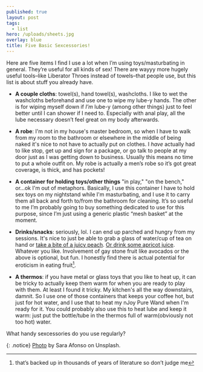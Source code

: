 ```yaml
---
published: true
layout: post
tags:
  - list
hero: /uploads/sheets.jpg
overlay: blue
title: Five Basic Sexcessories!
---
```


Here are five items I find I use a lot when I’m using toys/masturbating in general. They’re useful for all kinds of sex! There are wayyy more hugely useful tools–like Liberator Throes instead of towels–that people use, but this list is about stuff you already have.

- **A couple cloths**: towel(s), hand towel(s), washcloths. I like to wet the washcloths beforehand and use one to wipe my lube-y hands. The other is for wiping myself down if *I’m* lube-y (among other things) just to feel better until I can shower if I need to. Especially with anal play, all the lube necessary doesn’t feel great on my body afterwards.

- **A robe**: I'm not in my house's master bedroom, so when I have to walk from my room to the bathroom or elsewhere in the middle of being naked it's nice to not have to actually put on clothes. I *have* actually had to like stop, get up and sign for a package, or go talk to people at my door just as I was getting down to business. Usually this means no time to put a whole outfit on. My robe is actually a men’s robe so it’s got great coverage, is thick, and has pockets!

- **A container for holding toys/other things** "in play," "on the bench," or...ok I'm out of metaphors. Basically, I use this container I have to hold sex toys on my nightstand while I'm masturbating, and I use it to carry them all back and forth to/from the bathroom for cleaning. It’s so useful to me I’m probably going to buy something dedicated to use for this purpose, since I’m just using a generic plastic “mesh basket” at the moment.


- **Drinks/snacks**: seriously, lol. I can end up parched and hungry from my sessions. It's nice to just be able to grab a glass of water/cup of tea on hand or [take a bite of a juicy peach](https://www.youtube.com/watch?v=yY1Y3R0wVRQ). [Or drink some apricot juice](https://www.youtube.com/watch?v=T4grnewqeCk). Whatever you like. Involvement of gay stone fruit like avocados or the above is optional, but fun. I honestly find there is actual potential for eroticism in eating fruit[^1]. 


- **A thermos**: if you have metal or glass toys that you like to heat up, it can be tricky to actually keep them warm for when you are ready to play with them. At least I found it tricky. My kitchen's all the way downstairs, damnit. So I use one of those containers that keeps your coffee hot, but just for hot water, and I use that to heat my nJoy Pure Wand when I'm ready for it. You could probably also use this to heat lube and keep it warm: just put the bottle/tube in the thermos full of warm(obviously not too hot) water.

What handy sexcessories do you use regularly?

[^1]: that’s backed up in thousands of years of literature so don’t judge me

{: .notice}
[Photo](https://unsplash.com/photos/8vNGh0sIWgg) by Sara Afonso on Unsplash.